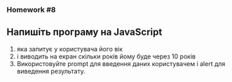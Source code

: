 ### Homework #8
## **Напишіть програму на JavaScript**
1. яка запитує у користувача його вік
2. і виводить на екран скільки років йому буде через 10 років
3. Використовуйте prompt для введення даних користувачем і alert для виведення результату.